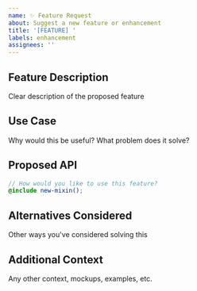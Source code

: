 ```yaml
---
name: ✨ Feature Request
about: Suggest a new feature or enhancement
title: '[FEATURE] '
labels: enhancement
assignees: ''
---
```


## Feature Description
Clear description of the proposed feature

## Use Case
Why would this be useful? What problem does it solve?

## Proposed API
```scss
// How would you like to use this feature?
@include new-mixin();
```

## Alternatives Considered
Other ways you've considered solving this
## Additional Context
Any other context, mockups, examples, etc.